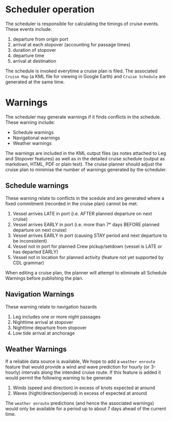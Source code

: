 # Scheduler operation

The scheduler is responsible for calculating the timings of cruise events. These events include:

1. departure from origin port
2. arrival at each stopover (accounting for passage times)
3. duration of stopover
4. departure time
5. arrival at destination 

The schedule is invoked everytime a cruise plan is filed. The associated ``Cruise Map`` (a  KML file for viewing in 
Google Earth) and ``Cruise Schedule`` are generated at the same time. 

# Warnings

The scheduler may generate warnings if it finds conflicts in the schedule. These warning include:

* Schedule warnings
* Navigational warnings
* Weather warnings

The warnings are included in the KML output files (as notes attached to  Leg and Stopover features) as well as in 
the detailed cruise schedule (output as markdown, HTML, PDF or plain text). The cruise planner should adjust the cruise
plan to minimise the number of warnings generated by the scheduler.

## Schedule warnings
These warning relate to conflicts in the scedule and are generated where a fixed commitment (recorded in the cruise plan) 
cannot be met.

1. Vessel arrives LATE in port (i.e. AFTER planned departure on next cruise)
2. Vessel arrives EARLY  in port (i.e. more than 7* days BEFORE planned departure on next cruise)
3. Vessel arrives EARLY  in port (causing STAY period and next departure to be inconsistent)
4. Vessel not in port for planned Crew pickup/setdown (vessel is LATE or has departed EARLY)
5. Vessel not in location for planned activity (feature not yet supported by CDL grammar)

When editing a cruise plan, the planner will attempt to eliminate all Schedule Warnings before publishing the plan.

## Navigation Warnings
These warning relate to navigation hazards

1. Leg includes one or more night passages
2. Nighttime arrival at stopover 
3. Nighttime departure from stopover
4. Low tide arrival at anchorage

## Weather Warnings

If a reliable data source is available, We hope to add a ``weather enroute`` feature that would provide 
a wind and wave prediction for hourly (or 3-hourly) intervals
along the intended cruise route. If this feature is added it would permit the following warning to be generate

1. Winds (speed and direction) in excess of <some limit> knots expected at <location> around <time>
2. Waves (hight/direction/period) in excess of <some limit> expected at <location> around <time>

The ``weather enroute`` predictions (and hence the associated warnings) would only be available for a period up to 
about 7 days ahead of the current time.  
